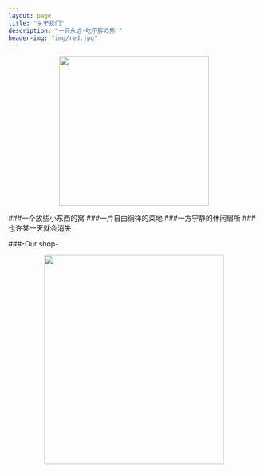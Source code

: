 ```yaml
---
layout: page
title: "关于我们"
description: "一只永远·吃不胖の熊 "
header-img: "img/red.jpg"
---
```



<center>
    <p><img src="http://7xq750.com1.z0.glb.clouddn.com/IMG_5076.JPG" height="300" width="300" align="center"></p>
</center>




###一个放些小东西的窝
###一片自由徜徉的菜地 
###一方宁静的休闲居所
###也许某一天就会消失






###-Our shop-


<center>
    <p><img src="http://7xq750.com1.z0.glb.clouddn.com/FullSizeRender(3).jpg" height="420" width="360" align="center"></p>
</center>






